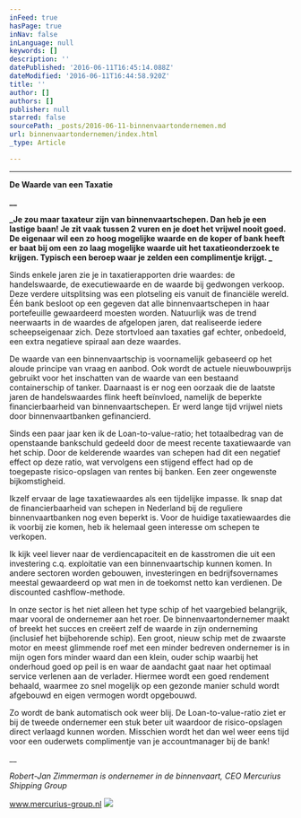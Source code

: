 ```yaml
---
inFeed: true
hasPage: true
inNav: false
inLanguage: null
keywords: []
description: ''
datePublished: '2016-06-11T16:45:14.088Z'
dateModified: '2016-06-11T16:44:58.920Z'
title: ''
author: []
authors: []
publisher: null
starred: false
sourcePath: _posts/2016-06-11-binnenvaartondernemen.md
url: binnenvaartondernemen/index.html
_type: Article

---
```

****

**De Waarde van een Taxatie**

**__**

**_Je zou maar taxateur zijn van binnenvaartschepen. Dan heb je een lastige baan! Je zit vaak tussen 2 vuren en je doet het vrijwel nooit goed. De eigenaar wil een zo hoog mogelijke waarde en de koper of bank heeft er baat bij om een zo laag mogelijke waarde uit het taxatieonderzoek te krijgen. Typisch een beroep waar je zelden een complimentje krijgt. _**

Sinds enkele jaren zie je in taxatierapporten drie waardes: de handelswaarde, de executiewaarde en de waarde bij gedwongen verkoop. Deze verdere uitsplitsing was een plotseling eis vanuit de financiële wereld. Één bank besloot op een gegeven dat alle binnenvaartschepen in haar portefeuille gewaardeerd moesten worden. Natuurlijk was de trend neerwaarts in de waardes de afgelopen jaren, dat realiseerde iedere scheepseigenaar zich. Deze stortvloed aan taxaties gaf echter, onbedoeld, een extra negatieve spiraal aan deze waardes.

De waarde van een binnenvaartschip is voornamelijk gebaseerd op het aloude principe van vraag en aanbod. Ook wordt de actuele nieuwbouwprijs gebruikt voor het inschatten van de waarde van een bestaand containerschip of tanker. Daarnaast is er nog een oorzaak die de laatste jaren de handelswaardes flink heeft beïnvloed, namelijk de beperkte financierbaarheid van binnenvaartschepen. Er werd lange tijd vrijwel niets door binnenvaartbanken gefinancierd. 

Sinds een paar jaar ken ik de Loan-to-value-ratio; het totaalbedrag van de openstaande bankschuld gedeeld door de meest recente taxatiewaarde van het schip. Door de kelderende waardes van schepen had dit een negatief effect op deze ratio, wat vervolgens een stijgend effect had op de toegepaste risico-opslagen van rentes bij banken. Een zeer ongewenste bijkomstigheid.

Ikzelf ervaar de lage taxatiewaardes als een tijdelijke impasse. Ik snap dat de financierbaarheid van schepen in Nederland bij de reguliere binnenvaartbanken nog even beperkt is. Voor de huidige taxatiewaardes die ik voorbij zie komen, heb ik helemaal geen interesse om schepen te verkopen. 

Ik kijk veel liever naar de verdiencapaciteit en de kasstromen die uit een investering c.q. exploitatie van een binnenvaartschip kunnen komen. In andere sectoren worden gebouwen, investeringen en bedrijfsovernames meestal gewaardeerd op wat men in de toekomst netto kan verdienen. De discounted cashflow-methode.

In onze sector is het niet alleen het type schip of het vaargebied belangrijk, maar vooral de ondernemer aan het roer. De binnenvaartondernemer maakt of breekt het succes en creëert zelf de waarde in zijn onderneming (inclusief het bijbehorende schip). Een groot, nieuw schip met de zwaarste motor en meest glimmende roef met een minder bedreven ondernemer is in mijn ogen fors minder waard dan een klein, ouder schip waarbij het onderhoud goed op peil is en waar de aandacht gaat naar het optimaal service verlenen aan de verlader. Hiermee wordt een goed rendement behaald, waarmee zo snel mogelijk op een gezonde manier schuld wordt afgebouwd en eigen vermogen wordt opgebouwd. 

Zo wordt de bank automatisch ook weer blij. De Loan-to-value-ratio ziet er bij de tweede ondernemer een stuk beter uit waardoor de risico-opslagen direct verlaagd kunnen worden. Misschien wordt het dan wel weer eens tijd voor een ouderwets complimentje van je accountmanager bij de bank!

__

_Robert-Jan Zimmerman is ondernemer in de binnenvaart, CEO Mercurius Shipping Group_

www.mercurius-group.nl
![](https://the-grid-user-content.s3-us-west-2.amazonaws.com/a21a124b-98f3-4352-a7fe-aa1d20d71ce1.jpg)
